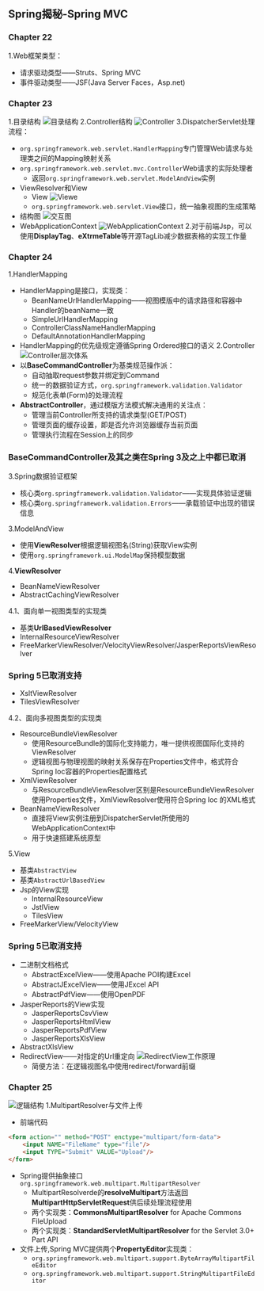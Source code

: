 ## Spring揭秘-Spring MVC
### Chapter 22
1.Web框架类型：
- 请求驱动类型——Struts、Spring MVC
- 事件驱动类型——JSF(Java Server Faces，Asp.net)

### Chapter 23
1.目录结构
![目录结构](./images/1530373992016.png)
2.Controller结构
		![Controller](./images/1530372161625.png)
3.DispatcherServlet处理流程：
- ```org.springframework.web.servlet.HandlerMapping```专门管理Web请求与处理类之间的Mapping映射关系
- ```org.springframework.web.servlet.mvc.Controller```Web请求的实际处理者
	- 返回```org.springframework.web.servlet.ModelAndView```实例
- ViewResolver和View
	- View
		![Viewe](./images/1530372959428.png)
	- ```org.springframework.web.servlet.View```接口，统一抽象视图的生成策略
- 结构图
	![交互图](./images/1530373087589.png)
- WebApplicationContext
	![WebApplicationContext](./images/1530373845664.png)
2.对于前端Jsp，可以使用**DisplayTag**、**eXtrmeTable**等开源TagLib减少数据表格的实现工作量
### Chapter 24
1.HandlerMapping
-  HandlerMapping是接口，实现类：
	- BeanNameUrlHandlerMapping——视图模版中的请求路径和容器中Handler的beanName一致
	- SimpleUrlHandlerMapping
	-  ControllerClassNameHandlerMapping
	-  DefaultAnnotationHandlerMapping
- HandlerMapping的优先级规定遵循Spring Ordered接口的语义
2.Controller
	![Controller层次体系](./images/1530412387295.png)
- 以**BaseCommandController**为基类规范操作派：
	- 自动抽取request参数并绑定到Command
	- 统一的数据验证方式，```org.springframework.validation.Validator```
	- 规范化表单(Form)的处理流程
- **AbstractController**，通过模版方法模式解决通用的关注点：
	- 管理当前Controller所支持的请求类型(GET/POST)
	- 管理页面的缓存设置，即是否允许浏览器缓存当前页面
	- 管理执行流程在Session上的同步

### BaseCommandController及其之类在Spring 3及之上中都已取消
3.Spring数据验证框架
- 核心类```org.springframework.validation.Validator```——实现具体验证逻辑
- 核心类```org.springframework.validation.Errors```——承载验证中出现的错误信息

3.ModelAndView
- 使用**ViewResolver**根据逻辑视图名(String)获取View实例
- 使用```org.springframework.ui.ModelMap```保持模型数据

4.**ViewResolver**
- BeanNameViewResolver
- AbstractCachingViewResolver

4.1、面向单一视图类型的实现类
- 基类**UrlBasedViewResolver**
- InternalResourceViewResolver
- FreeMarkerViewResolver/VelocityViewResolver/JasperReportsViewResolver
 ### Spring 5已取消支持
- XsltViewResolver
- TilesViewResolver

4.2、面向多视图类型的实现类
- ResourceBundleViewResolver
	- 使用ResourceBundle的国际化支持能力，唯一提供视图国际化支持的ViewResolver
	- 逻辑视图与物理视图的映射关系保存在Properties文件中，格式符合Spring Ioc容器的Properties配置格式
- XmlViewResolver
	- 与ResourceBundleViewResolver区别是ResourceBundleViewResolver使用Properties文件，XmlViewResolver使用符合Spring Ioc 的XML格式
- BeanNameViewResolver
	- 直接将View实例注册到DispatcherServlet所使用的WebApplicationContext中
	- 用于快速搭建系统原型

5.View
- 基类```AbstractView```
- 基类```AbstractUrlBasedView```
- Jsp的View实现
	- InternalResourceView
	- JstlView
	- TilesView
- FreeMarkerView/VelocityView
### Spring 5已取消支持
- 二进制文档格式
	- AbstractExcelView——使用Apache POI构建Excel
	- AbstractJExcelView——使用JExcel API
	- AbstractPdfView——使用OpenPDF
- JasperReports的View实现
	- JasperReportsCsvView
	- JasperReportsHtmlView
	- JasperReportsPdfView
	- JasperReportsXlsView
- AbstractXlsView
- RedirectView——对指定的Url重定向
	![RedirectView工作原理](./images/1530420163332.png)
	- 简便方法：在逻辑视图名中使用redirect/forward前缀
### Chapter 25
![逻辑结构](./images/1530631168246.png)
1.MultipartResolver与文件上传
- 前端代码
```html
<form action="" method="POST" enctype="multipart/form-data">
	<input NAME="FileName" type="file"/>
	<input TYPE="Submit" VALUE="Upload"/>
</form>
```
- Spring提供抽象接口```org.springframework.web.multipart.MultipartResolver```
	- MultipartResolverde的**resolveMultipart**方法返回**MultipartHttpServletRequest**供后续处理流程使用
	- 两个实现类：**CommonsMultipartResolver** for Apache Commons FileUpload
	- 两个实现类：**StandardServletMultipartResolver** for the Servlet 3.0+ Part API
- 文件上传,Spring MVC提供两个**PropertyEditor**实现类：
	- ```org.springframework.web.multipart.support.ByteArrayMultipartFileEditor```
	- ```org.springframework.web.multipart.support.StringMultipartFileEditor```